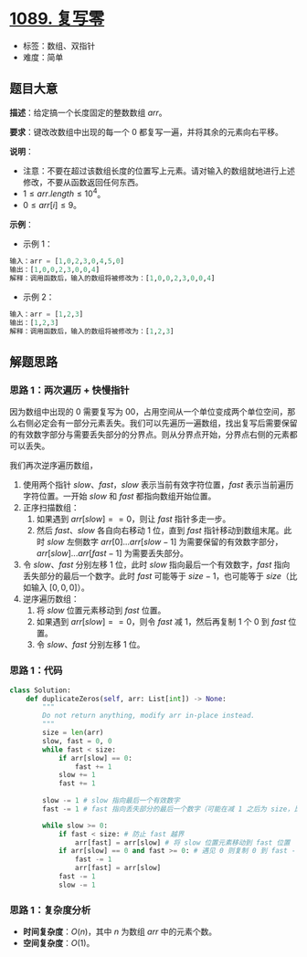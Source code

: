 # [1089. 复写零](https://leetcode.cn/problems/duplicate-zeros/)

- 标签：数组、双指针
- 难度：简单

## 题目大意

**描述**：给定搞一个长度固定的整数数组 $arr$。

**要求**：键改改数组中出现的每一个 $0$ 都复写一遍，并将其余的元素向右平移。

**说明**：

- 注意：不要在超过该数组长度的位置写上元素。请对输入的数组就地进行上述修改，不要从函数返回任何东西。
- $1 \le arr.length \le 10^4$。
- $0 \le arr[i] \le 9$。

**示例**：

- 示例 1：

```python
输入：arr = [1,0,2,3,0,4,5,0]
输出：[1,0,0,2,3,0,0,4]
解释：调用函数后，输入的数组将被修改为：[1,0,0,2,3,0,0,4]
```

- 示例 2：

```python
输入：arr = [1,2,3]
输出：[1,2,3]
解释：调用函数后，输入的数组将被修改为：[1,2,3]
```

## 解题思路

### 思路 1：两次遍历 + 快慢指针

因为数组中出现的 $0$ 需要复写为 $00$，占用空间从一个单位变成两个单位空间，那么右侧必定会有一部分元素丢失。我们可以先遍历一遍数组，找出复写后需要保留的有效数字部分与需要丢失部分的分界点。则从分界点开始，分界点右侧的元素都可以丢失。

我们再次逆序遍历数组，

1. 使用两个指针 $slow$、$fast$，$slow$ 表示当前有效字符位置，$fast$ 表示当前遍历字符位置。一开始 $slow$ 和 $fast$ 都指向数组开始位置。
2. 正序扫描数组：
   1. 如果遇到 $arr[slow] == 0$，则让 $fast$ 指针多走一步。
   2. 然后 $fast$、$slow$ 各自向右移动 $1$ 位，直到 $fast$ 指针移动到数组末尾。此时 $slow$ 左侧数字 $arr[0]... arr[slow - 1]$ 为需要保留的有效数字部分， $arr[slow]...arr[fast - 1]$ 为需要丢失部分。
3. 令 $slow$、$fast$ 分别左移 $1$ 位，此时 $slow$ 指向最后一个有效数字，$fast$ 指向丢失部分的最后一个数字。此时 $fast$ 可能等于 $size - 1$，也可能等于 $size$（比如输入 $[0, 0, 0]$）。
4. 逆序遍历数组：
   1. 将 $slow$ 位置元素移动到 $fast$ 位置。
   2. 如果遇到 $arr[slow] == 0$，则令 $fast$ 减 $1$，然后再复制 $1$ 个 $0$ 到 $fast$ 位置。
   3. 令 $slow$、$fast$ 分别左移 $1$ 位。

### 思路 1：代码

```python
class Solution:
    def duplicateZeros(self, arr: List[int]) -> None:
        """
        Do not return anything, modify arr in-place instead.
        """
        size = len(arr)
        slow, fast = 0, 0
        while fast < size:
            if arr[slow] == 0:
                fast += 1
            slow += 1
            fast += 1
        
        slow -= 1 # slow 指向最后一个有效数字
        fast -= 1 # fast 指向丢失部分的最后一个数字（可能在减 1 之后为 size，比如输入 [0, 0, 0]）

        while slow >= 0:
            if fast < size: # 防止 fast 越界
                arr[fast] = arr[slow] # 将 slow 位置元素移动到 fast 位置
            if arr[slow] == 0 and fast >= 0: # 遇见 0 则复制 0 到 fast - 1 位置
                fast -= 1
                arr[fast] = arr[slow]
            fast -= 1
            slow -= 1
```

### 思路 1：复杂度分析

- **时间复杂度**：$O(n)$，其中 $n$ 为数组 $arr$ 中的元素个数。
- **空间复杂度**：$O(1)$。
